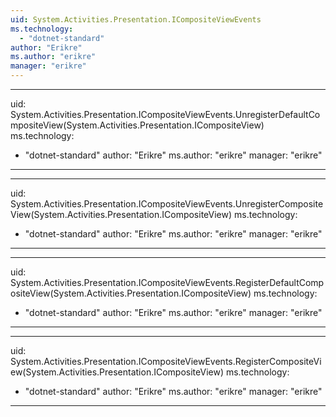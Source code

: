 ```yaml
---
uid: System.Activities.Presentation.ICompositeViewEvents
ms.technology: 
  - "dotnet-standard"
author: "Erikre"
ms.author: "erikre"
manager: "erikre"
---
```


---
uid: System.Activities.Presentation.ICompositeViewEvents.UnregisterDefaultCompositeView(System.Activities.Presentation.ICompositeView)
ms.technology: 
  - "dotnet-standard"
author: "Erikre"
ms.author: "erikre"
manager: "erikre"
---

---
uid: System.Activities.Presentation.ICompositeViewEvents.UnregisterCompositeView(System.Activities.Presentation.ICompositeView)
ms.technology: 
  - "dotnet-standard"
author: "Erikre"
ms.author: "erikre"
manager: "erikre"
---

---
uid: System.Activities.Presentation.ICompositeViewEvents.RegisterDefaultCompositeView(System.Activities.Presentation.ICompositeView)
ms.technology: 
  - "dotnet-standard"
author: "Erikre"
ms.author: "erikre"
manager: "erikre"
---

---
uid: System.Activities.Presentation.ICompositeViewEvents.RegisterCompositeView(System.Activities.Presentation.ICompositeView)
ms.technology: 
  - "dotnet-standard"
author: "Erikre"
ms.author: "erikre"
manager: "erikre"
---
